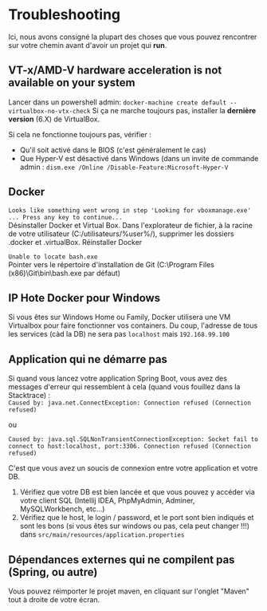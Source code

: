 # Troubleshooting

Ici, nous avons consigné la plupart des choses que vous pouvez rencontrer sur votre chemin avant d'avoir un projet qui **run**.

## VT-x/AMD-V hardware acceleration is not available on your system
Lancer dans un powershell admin: `docker-machine create default --virtualbox-no-vtx-check`
Si ça ne marche toujours pas, installer la **dernière version** (6.X) de VirtualBox.

Si cela ne fonctionne toujours pas, vérifier :
 * Qu'il soit activé dans le BIOS (c'est généralement le cas)
 * Que Hyper-V est désactivé dans Windows (dans un invite de commande admin : `dism.exe /Online /Disable-Feature:Microsoft-Hyper-V`

## Docker

`Looks like something went wrong in step 'Looking for vboxmanage.exe' ... Press any key to continue...`  
Désinstaller Docker et Virtual Box. Dans l'explorateur de fichier, à la racine de votre utilisateur (C:/utilisateurs/%user%/), supprimer les dossiers .docker et .virtualBox.
Réinstaller Docker

`Unable to locate bash.exe `  
Pointer vers le répertoire d'installation de Git (C:\Program Files (x86)\Git\bin\bash.exe par défaut)


## IP Hote Docker pour Windows 

Si vous êtes sur Windows Home ou Family, Docker utilisera une VM Virtualbox pour faire fonctionner vos containers.
Du coup, l'adresse de tous les services (càd la DB) ne sera pas `localhost` mais `192.168.99.100`

## Application qui ne démarre pas

Si quand vous lancez votre application Spring Boot, vous avez des messages d'erreur qui ressemblent à cela (quand vous fouillez dans la Stacktrace) :  
`Caused by: java.net.ConnectException: Connection refused (Connection refused)`

ou

`Caused by: java.sql.SQLNonTransientConnectionException: Socket fail to connect to host:localhost, port:3306. Connection refused (Connection refused)`

C'est que vous avez un soucis de connexion entre votre application et votre DB.

1. Vérifiez que votre DB est bien lancée et que vous pouvez y accéder via votre client SQL (Intellij IDEA, PhpMyAdmin, Adminer, MySQLWorkbench, etc...)
2. Vérifiez que le host, le login / password, et le port sont bien indiqués et sont les bons (si vous êtes sur windows ou pas, cela peut changer !!!) dans `src/main/resources/application.properties`

## Dépendances externes qui ne compilent pas (Spring, ou autre)

Vous pouvez réimporter le projet maven, en cliquant sur l'onglet "Maven" tout à droite de votre écran.
